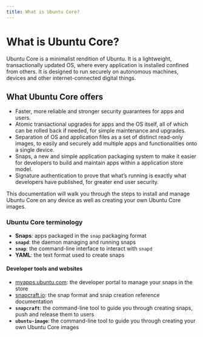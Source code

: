 ```yaml
---
title: What is Ubuntu Core?
---
```


# What is Ubuntu Core?

Ubuntu Core is a minimalist rendition of Ubuntu. It is a lightweight, transactionally updated OS, where every application is installed confined from others. It is designed to run securely on autonomous machines, devices and other internet-connected digital things.

## What Ubuntu Core offers

* Faster, more reliable and stronger security guarantees for apps and users.
* Atomic transactional upgrades for apps and the OS itself, all of which can be rolled back if needed, for simple maintenance and upgrades.
* Separation of OS and application files as a set of distinct read-only images, to easily and securely add multiple apps and functionalities onto a single device.
* Snaps, a new and simple application packaging system to make it easier for developers to build and maintain apps within a application store model.
* Signature authentication to prove that what’s running is exactly what developers have published, for greater end user security.

This documentation will walk you through the steps to install and manage Ubuntu Core on any device as well as creating your own Ubuntu Core images.

### Ubuntu Core terminology

* **Snaps**: apps packaged in the `snap` packaging format
* **`snapd`**: the daemon managing and running snaps
* **`snap`**: the command-line interface to interact with `snapd`
* **YAML**: the text format used to create snaps

#### Developer tools and websites

* [myapps.ubuntu.com](https://myapps.ubuntu.com): the developer portal to manage your snaps in the store
* [snapcraft.io](http://snapcraft.io): the snap format and snap creation reference documentation
* **`snapcraft`**: the command-line tool to guide you through creating snaps, push and release them to users
* **`ubuntu-image`**: the command-line tool to guide you through creating your own Ubuntu Core images
